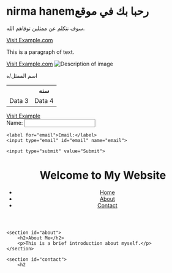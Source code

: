 <!DOCTYPE html>
<html lang="en">
<head>
    <meta charset="UTF-8">
    <meta nermahanim="viewport" content="width=device-width, initial-scale=1.0">
    <title>ممثلين قد توفاهم الله</title>
</head>
<body>
    <h1>nirma hanemرحبا بك في موقع</h1>
    <p>سوف نتكلم عن ممثلين توفاهم الله.</p>
    <a href="https://wwwNirmahanem.">Visit Example.com</a>
</body>
</html>
<p>This is a paragraph of text.</p>
<a href="https://www.example.com">Visit Example.com</a>
<img src="image.jpg" alt="Description of image">
<ul>
</ul>
<ol>
</ol>
<table>
    <tr>
        <th></th>اسم الممثل/ه</th>
        <th>سنه</th>
    </tr>
    <tr>
    </tr>
    <tr>
        <td>Data 3</td>
        <td>Data 4</td>
    </tr>
</table>
<a href="https://www.example.com" target="_blank" title="Go to Example">Visit Example</a>
<form action="/submit" method="post">
    <label for="name">Name:</label>
    <input type="text" id="name" name="name">
    
    <label for="email">Email:</label>
    <input type="email" id="email" name="email">
    
    <input type="submit" value="Submit">
</form>
<!DOCTYPE html>
<html lang="en">
<head>
    <meta charset="UTF-8">
    <meta name="viewport" content="width=device-width, initial-scale=1.0">
    <title>My Simple Web Page</title>
</head>
<body>
    <header>
        <h1>Welcome to My Website</h1>
        <nav>
            <ul>
                <li><a href="#home">Home</a></li>
                <li><a href="#about">About</a></li>
                <li><a href="#contact">Contact</a></li>
            </ul>
        </nav>
    </header>
    
    <section id="about">
        <h2>About Me</h2>
        <p>This is a brief introduction about myself.</p>
    </section>
    
    <section id="contact">
        <h2
